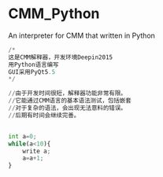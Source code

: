 # CMM_Python
An interpreter for CMM  that written  in Python 

```py
/*
这是CMM解释器，开发环境Deepin2015
用Python语言编写
GUI采用PyQt5.5
*/

//由于开发时间很短，解释器功能非常有限。
//它能通过CMM语言的基本语法测试，包括嵌套
//对于复杂的语法，会出现无法意料的错误。
//后期有时间会继续完善。


int a=0;
while(a<10){
    write a;
    a=a+1;
}
```